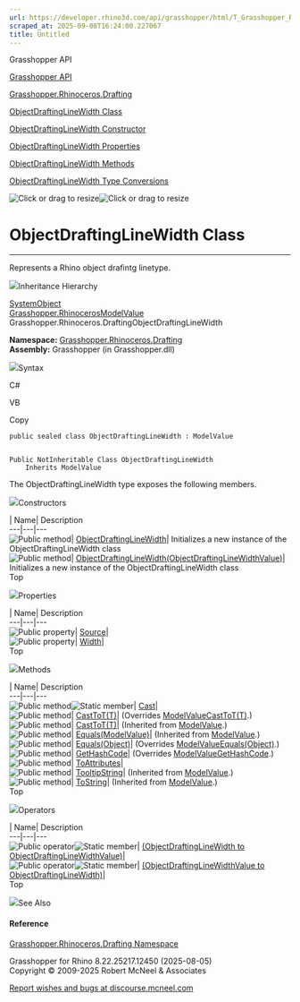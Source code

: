 ```yaml
---
url: https://developer.rhino3d.com/api/grasshopper/html/T_Grasshopper_Rhinoceros_Drafting_ObjectDraftingLineWidth.htm
scraped_at: 2025-09-08T16:24:00.227067
title: Untitled
---
```


Grasshopper API

[Grasshopper API](../html/723c01da-9986-4db2-8f53-6f3a7494df75.htm
"Grasshopper API")

[Grasshopper.Rhinoceros.Drafting](../html/N_Grasshopper_Rhinoceros_Drafting.htm
"Grasshopper.Rhinoceros.Drafting")

[ObjectDraftingLineWidth
Class](../html/T_Grasshopper_Rhinoceros_Drafting_ObjectDraftingLineWidth.htm
"ObjectDraftingLineWidth Class")

[ObjectDraftingLineWidth Constructor
](../html/Overload_Grasshopper_Rhinoceros_Drafting_ObjectDraftingLineWidth__ctor.htm
"ObjectDraftingLineWidth Constructor ")

[ObjectDraftingLineWidth
Properties](../html/Properties_T_Grasshopper_Rhinoceros_Drafting_ObjectDraftingLineWidth.htm
"ObjectDraftingLineWidth Properties")

[ObjectDraftingLineWidth
Methods](../html/Methods_T_Grasshopper_Rhinoceros_Drafting_ObjectDraftingLineWidth.htm
"ObjectDraftingLineWidth Methods")

[ObjectDraftingLineWidth Type
Conversions](../html/Operators_T_Grasshopper_Rhinoceros_Drafting_ObjectDraftingLineWidth.htm
"ObjectDraftingLineWidth Type Conversions")

![Click or drag to resize](../icons/TocOpen.gif)![Click or drag to
resize](../icons/TocClose.gif)

# ObjectDraftingLineWidth Class  
  
---  
  
Represents a Rhino object drafintg linetype.

![](../icons/SectionExpanded.png)Inheritance Hierarchy

[SystemObject](https://docs.microsoft.com/dotnet/api/system.object)  
[Grasshopper.RhinocerosModelValue](T_Grasshopper_Rhinoceros_ModelValue.htm)  
Grasshopper.Rhinoceros.DraftingObjectDraftingLineWidth  

**Namespace:**
[Grasshopper.Rhinoceros.Drafting](N_Grasshopper_Rhinoceros_Drafting.htm)  
**Assembly:** Grasshopper (in Grasshopper.dll)

![](../icons/SectionExpanded.png)Syntax

C#

VB

Copy

    
    
    public sealed class ObjectDraftingLineWidth : ModelValue
    
    
    Public NotInheritable Class ObjectDraftingLineWidth
    	Inherits ModelValue

The ObjectDraftingLineWidth type exposes the following members.

![](../icons/SectionExpanded.png)Constructors

| Name| Description  
---|---|---  
![Public method](../icons/pubmethod.gif)|
[ObjectDraftingLineWidth](M_Grasshopper_Rhinoceros_Drafting_ObjectDraftingLineWidth__ctor.htm)|
Initializes a new instance of the ObjectDraftingLineWidth class  
![Public method](../icons/pubmethod.gif)|
[ObjectDraftingLineWidth(ObjectDraftingLineWidthValue)](M_Grasshopper_Rhinoceros_Drafting_ObjectDraftingLineWidth__ctor_1.htm)|
Initializes a new instance of the ObjectDraftingLineWidth class  
Top

![](../icons/SectionExpanded.png)Properties

| Name| Description  
---|---|---  
![Public property](../icons/pubproperty.gif)|
[Source](P_Grasshopper_Rhinoceros_Drafting_ObjectDraftingLineWidth_Source.htm)|  
![Public property](../icons/pubproperty.gif)|
[Width](P_Grasshopper_Rhinoceros_Drafting_ObjectDraftingLineWidth_Width.htm)|  
Top

![](../icons/SectionExpanded.png)Methods

| Name| Description  
---|---|---  
![Public method](../icons/pubmethod.gif)![Static member](../icons/static.gif)|
[Cast](M_Grasshopper_Rhinoceros_Drafting_ObjectDraftingLineWidth_Cast.htm)|  
![Public method](../icons/pubmethod.gif)|
[CastToT(T)](M_Grasshopper_Rhinoceros_Drafting_ObjectDraftingLineWidth_CastTo__1.htm)|
(Overrides
[ModelValueCastToT(T)](M_Grasshopper_Rhinoceros_ModelValue_CastTo__1.htm).)  
![Public method](../icons/pubmethod.gif)|
[CastToT(T)](M_Grasshopper_Rhinoceros_ModelValue_CastTo__1.htm)|  (Inherited
from [ModelValue](T_Grasshopper_Rhinoceros_ModelValue.htm).)  
![Public method](../icons/pubmethod.gif)|
[Equals(ModelValue)](M_Grasshopper_Rhinoceros_ModelValue_Equals.htm)|
(Inherited from [ModelValue](T_Grasshopper_Rhinoceros_ModelValue.htm).)  
![Public method](../icons/pubmethod.gif)|
[Equals(Object)](M_Grasshopper_Rhinoceros_Drafting_ObjectDraftingLineWidth_Equals.htm)|
(Overrides
[ModelValueEquals(Object)](M_Grasshopper_Rhinoceros_ModelValue_Equals_1.htm).)  
![Public method](../icons/pubmethod.gif)|
[GetHashCode](M_Grasshopper_Rhinoceros_Drafting_ObjectDraftingLineWidth_GetHashCode.htm)|
(Overrides
[ModelValueGetHashCode](M_Grasshopper_Rhinoceros_ModelValue_GetHashCode.htm).)  
![Public method](../icons/pubmethod.gif)|
[ToAttributes](M_Grasshopper_Rhinoceros_Drafting_ObjectDraftingLineWidth_ToAttributes.htm)|  
![Public method](../icons/pubmethod.gif)|
[TooltipString](M_Grasshopper_Rhinoceros_ModelValue_TooltipString.htm)|
(Inherited from [ModelValue](T_Grasshopper_Rhinoceros_ModelValue.htm).)  
![Public method](../icons/pubmethod.gif)|
[ToString](M_Grasshopper_Rhinoceros_ModelValue_ToString.htm)|  (Inherited from
[ModelValue](T_Grasshopper_Rhinoceros_ModelValue.htm).)  
Top

![](../icons/SectionExpanded.png)Operators

| Name| Description  
---|---|---  
![Public operator](../icons/puboperator.gif)![Static
member](../icons/static.gif)| [(ObjectDraftingLineWidth to
ObjectDraftingLineWidthValue)](M_Grasshopper_Rhinoceros_Drafting_ObjectDraftingLineWidth_op_Implicit.htm)|  
![Public operator](../icons/puboperator.gif)![Static
member](../icons/static.gif)| [(ObjectDraftingLineWidthValue to
ObjectDraftingLineWidth)](M_Grasshopper_Rhinoceros_Drafting_ObjectDraftingLineWidth_op_Implicit_1.htm)|  
Top

![](../icons/SectionExpanded.png)See Also

#### Reference

[Grasshopper.Rhinoceros.Drafting
Namespace](N_Grasshopper_Rhinoceros_Drafting.htm)

Grasshopper for Rhino 8.22.25217.12450 (2025-08-05)  
Copyright © 2009-2025 Robert McNeel & Associates

[Report wishes and bugs at
discourse.mcneel.com](https://discourse.mcneel.com/c/grasshopper)

